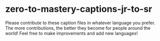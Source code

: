 # zero-to-mastery-captions-jr-to-sr

Please contribute to these caption files in whatever language you prefer. The more contributions, the better they become for people around the world! Feel free to make improvements and add new languages!
